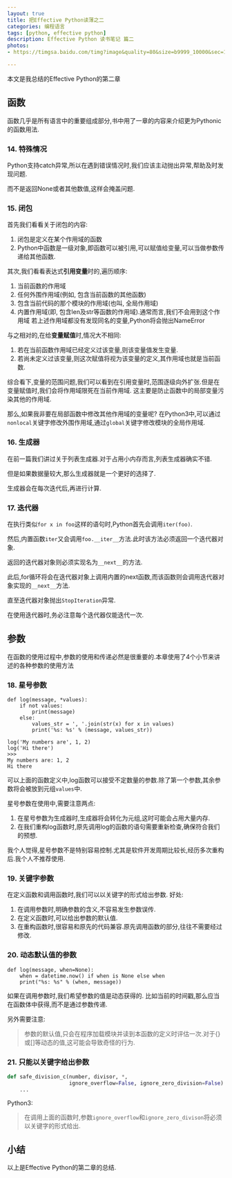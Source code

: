 ```yaml
---
layout: true
title: 把Effective Python读薄之二
categories: 编程语言
tags: [python, effective python]
description: Effective Python 读书笔记 篇二
photos:
- https://timgsa.baidu.com/timg?image&quality=80&size=b9999_10000&sec=1488161464&di=0e6d6512005cb035a797ee94d7b03e8d&imgtype=jpg&er=1&src=http%3A%2F%2Fimg4.duitang.com%2Fuploads%2Fitem%2F201610%2F01%2F20161001182644_kLa2c.jpeg

---
```


本文是我总结的Effective Python的第二章

<!--more-->

## 函数

函数几乎是所有语言中的重要组成部分,书中用了一章的内容来介绍更为Pythonic的函数用法.

### 14. 特殊情况
Python支持catch异常,所以在遇到错误情况时,我们应该主动抛出异常,帮助及时发现问题.

而不是返回None或者其他数值,这样会掩盖问题.

### 15. 闭包
首先我们看看关于闭包的内容:
1. 闭包是定义在某个作用域的函数
2. Python中函数是一级对象,即函数可以被引用,可以赋值给变量,可以当做参数传递给其他函数.

其次,我们看看表达式**引用变量**时的,遍历顺序:
1. 当前函数的作用域
2. 任何外围作用域(例如, 包含当前函数的其他函数)
3. 包含当前代码的那个模块的作用域(也叫, 全局作用域)
4. 内置作用域(即, 包含len及str等函数的作用域).通常而言,我们不会用到这个作用域
若上述作用域都没有发现同名的变量,Python将会抛出NameError

与之相对的,在给**变量赋值**时,情况大不相同:
1. 若在当前函数作用域已经定义过该变量,则该变量值发生变量.
2. 若尚未定义过该变量,则这次赋值将视为该变量的定义,其作用域也就是当前函数.

综合看下,变量的范围问题,我们可以看到在引用变量时,范围逐级向外扩张.但是在变量赋值时,我们会将作用域限死在当前作用域.
这主要是防止函数中的局部变量污染其他的作用域.

那么,如果我非要在局部函数中修改其他作用域的变量呢?
在Python3中,可以通过`nonlocal`关键字修改外围作用域,通过`global`关键字修改模块的全局作用域.

### 16. 生成器
在前一篇我们讲过关于列表生成器.对于占用小内存而言,列表生成器确实不错.

但是如果数据量较大,那么生成器就是一个更好的选择了.

生成器会在每次迭代后,再进行计算.

### 17. 迭代器
在执行类似`for x in foo`这样的语句时,Python首先会调用`iter(foo)`.

然后,内置函数`iter`又会调用`foo.__iter__`方法.此时该方法必须返回一个迭代器对象.

返回的迭代器对象则必须实现名为`__next__`的方法.

此后,for循环将会在迭代器对象上调用内置的next函数,而该函数则会调用迭代器对象实现的`__next__`方法.

直至迭代器对象抛出`StopIteration`异常.

在使用迭代器时,务必注意每个迭代器仅能迭代一次.

## 参数
在函数的使用过程中,参数的使用和传递必然是很重要的.本章使用了4个小节来讲述的各种参数的使用方法

### 18. 星号参数
```
def log(message, *values):
    if not values:
        print(message)
    else:
        values_str = ', '.join(str(x) for x in values)
        print('%s: %s' % (message, values_str))

log('My numbers are', 1, 2)
log('Hi there')
>>>
My numbers are: 1, 2
Hi there
```
可以上面的函数定义中,log函数可以接受不定数量的参数.除了第一个参数,其余参数将会被放到元组`values`中.

星号参数在使用中,需要注意两点:
1. 在星号参数为生成器时,生成器将会转化为元组,这时可能会占用大量内存.
2. 在我们重构log函数时,原先调用log的函数的语句需要重新检查,确保符合我们的预想.

我个人觉得,星号参数不是特别容易控制.尤其是软件开发周期比较长,经历多次重构后.我个人不推荐使用.

### 19. 关键字参数
在定义函数和调用函数时,我们可以以关键字的形式给出参数.
好处:
1. 在调用参数时,明确参数的含义,不容易发生参数误传.
2. 在定义函数时,可以给出参数的默认值.
3. 在重构函数时,很容易和原先的代码兼容.原先调用函数的部分,往往不需要经过修改.

### 20. 动态默认值的参数
```
def log(message, when=None):
    when = datetime.now() if when is None else when
    print("%s: %s" % (when, message))
```

如果在调用参数时,我们希望参数的值是动态获得的.
比如当前的时间戳,那么应当在函数体中获得,而不是通过参数传递.

另外需要注意:
> 参数的默认值,只会在程序加载模块并读到本函数的定义时评估一次.对于{}或[]等动态的值,这可能会导致奇怪的行为.

### 21. 只能以关键字给出参数
```python
def safe_division_c(number, divisor, *,
                    ignore_overflow=False, ignore_zero_division=False):
    ...
```
Python3:
> 在调用上面的函数时,参数`ignore_overflow`和`ignore_zero_divison`将必须以关键字的形式给出.

## 小结
以上是Effective Python的第二章的总结.
